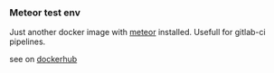 ### Meteor test env

Just another docker image with [meteor](https://meteor.com) installed. Usefull for gitlab-ci pipelines.

see on [dockerhub](https://hub.docker.com/repository/docker/abs0lom/meteor-test)
